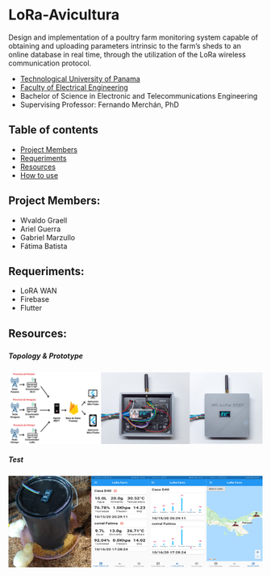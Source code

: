 # LoRa-Avicultura

Design and implementation of a poultry farm monitoring system capable of obtaining and uploading parameters intrinsic to the farm’s sheds to an online database in real time, through the utilization of the LoRa wireless communication protocol.

* [Technological University of Panama](https://www.utp.ac.pa/)
* [Faculty of Electrical Engineering](http://www.fie.utp.ac.pa/)
* Bachelor of Science in Electronic and Telecommunications Engineering
* Supervising Professor: Fernando Merchán, PhD
## Table of contents
* [Project Members](#project-members)
* [Requeriments](#requeriments)
* [Resources](#resources)
* [How to use](#how-to-use)
## Project Members:
* Wvaldo Graell
* Ariel Guerra
* Gabriel Marzullo
* Fátima Batista
## Requeriments:
* LoRA WAN
* Firebase
* Flutter 
## Resources:
##### 
##### Topology & Prototype
![Prototype](./img/system.png)
##### Test
![Test](./img/tests.png)



